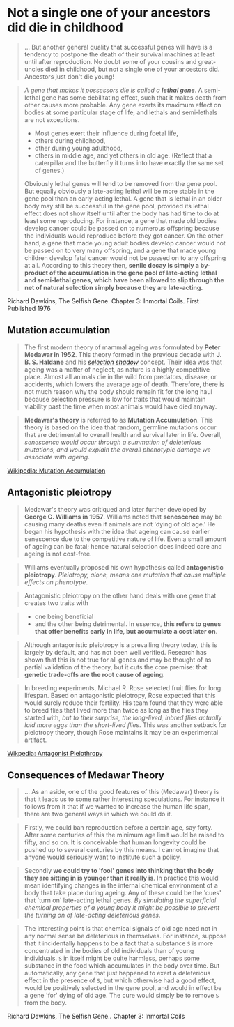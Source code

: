 
# Not a single one of your ancestors did die in childhood

> ... But another general quality that successful genes will have is a tendency to postpone the death of their survival machines at least until after reproduction. No doubt some of your cousins and great-uncles died in childhood, but not a single one of your ancestors did. Ancestors just don't die young!

> *A gene that makes it possessors die is called a **lethal gene***. A semi-lethal gene has some debilitating effect, such that it makes death from other causes more probable. Any gene exerts its maximum effect on bodies at some particular stage of life, and lethals and semi-lethals are not exceptions. 
> * Most genes exert their influence during foetal life, 
> * others during childhood, 
> * other during young adulthood, 
> * others in middle age, and yet others in old age. 
> (Reflect that a caterpillar and the butterfly it turns into have exactly the same set of genes.) 
> 
> Obviously lethal genes will tend to be removed from the gene pool. But equally obviously a late-acting lethal will be more stable in the gene pool than an early-acting lethal. A gene that is lethal in an older body may still be successful in the gene pool, provided its lethal effect does not show itself until after the body has had time to do at least some reproducing. For instance, a gene that made old bodies develop cancer could be passed on to numerous offspring because the individuals would reproduce before they got cancer. On the other hand, a gene that made young adult bodies develop cancer would not be passed on to very many offspring, and a gene that made young children develop fatal cancer would not be passed on to any offspring at all. According to this theory then, **senile decay is simply a by-product of the accumulation in the gene pool of late-acting lethal and semi-lethal genes, which have been allowed to slip through the net of natural selection simply because they are late-acting.**

Richard Dawkins, The Selfish Gene. Chapter 3: Inmortal Coils. First Published 1976

## Mutation accumulation

> The first modern theory of mammal ageing was formulated by **Peter Medawar in 1952**. This theory formed in the previous decade with **J. B. S. Haldane** and his *[selection shadow](https://en.wikipedia.org/wiki/Selection_shadow)* concept. 
> Their idea was that ageing was a matter of neglect, as nature is a highly competitive place. Almost all animals die in the wild from predators, disease, or accidents, which lowers the average age of death. Therefore, there is not much reason why the body should remain fit for the long haul because selection pressure is low for traits that would maintain viability past the time when most animals would have died anyway.

> **Medawar's theory** is referred to as **Mutation Accumulation**. This theory is based on the idea that random, germline mutations occur that are detrimental to overall health and survival later in life. Overall, *senescence would occur through a summation of deleterious mutations, and would explain the overall phenotypic damage we associate with ageing*.

[Wikipedia: Mutation Accumulation](https://en.wikipedia.org/wiki/Evolution_of_ageing#Mutation_accumulation)

## Antagonistic pleiotropy

> Medawar's theory was critiqued and later further developed by **George C. Williams in 1957**. Williams noted that **senescence** may be causing many deaths even if animals are not 'dying of old age.' He began his hypothesis with the idea that ageing can cause earlier senescence due to the competitive nature of life. Even a small amount of ageing can be fatal; hence natural selection does indeed care and ageing is not cost-free.

> Williams eventually proposed his own hypothesis called **antagonistic pleiotropy**. *Pleiotropy, alone, means one mutation that cause multiple effects on phenotype*. 

> Antagonistic pleiotropy on the other hand deals with one gene that creates two traits with 

> * one being beneficial 
> * and the other being detrimental. 
> In essence, **this refers to genes that offer benefits early in life, but accumulate a cost later on**.

> Although antagonistic pleiotropy is a prevailing theory today, this is largely by default, and has not been well verified. Research has shown that this is not true for all genes and may be thought of as partial validation of the theory, but it cuts the core premise: that **genetic trade-offs are the root cause of ageing**.

> In breeding experiments, Michael R. Rose selected fruit flies for long lifespan. Based on antagonistic pleiotropy, Rose expected that this would surely reduce their fertility. His team found that they were able to breed flies that lived more than twice as long as the flies they started with, *but to their surprise, the long-lived, inbred flies actually laid more eggs than the short-lived flies*. This was another setback for pleiotropy theory, though Rose maintains it may be an experimental artifact.

[Wikpedia: Antagonist Pleiothropy](https://en.wikipedia.org/wiki/Evolution_of_ageing#Antagonistic_pleiotropy)

## Consequences of Medawar Theory

> ... As an aside, one of the good features of this (Medawar) theory is that it leads us to some rather interesting speculations. For instance it follows from it that if we wanted to increase the human life span, there are two general ways in which we could do it. 

> Firstly, we could ban reproduction before a certain age, say forty. After some centuries of this the minimum age limit would be raised to fifty, and so on. It is conceivable that human longevity could be pushed up to several centuries by this means. I cannot imagine that anyone would seriously want to institute such a policy.

> Secondly **we could try to 'fool' genes into thinking that the body they are sitting in is younger than it really is**. In practice this would mean identifying changes in the internal chemical environment of a body that take place during ageing. Any of these could be the 'cues' that 'turn on' late-acting lethal genes. *By simulating the superficial chemical properties of a young body it might be possible to prevent the turning on of late-acting deleterious genes*. 

> The interesting point is that chemical signals of old age need not in any normal sense be deleterious in themselves. For instance, suppose that it incidentally happens to be a fact that a substance `S` is more concentrated in the bodies of old individuals than of young individuals. `S` in itself might be quite harmless, perhaps some substance in the food which accumulates in the body over time. But automatically, any gene that just happened to exert a deleterious effect in the presence of `S`, but which otherwise had a good effect, would be positively selected in the gene pool, and would in effect be a gene 'for' dying of old age. The cure would simply be to remove `S` from the body.

Richard Dawkins, The Selfish Gene.. Chapter 3: Inmortal Coils

